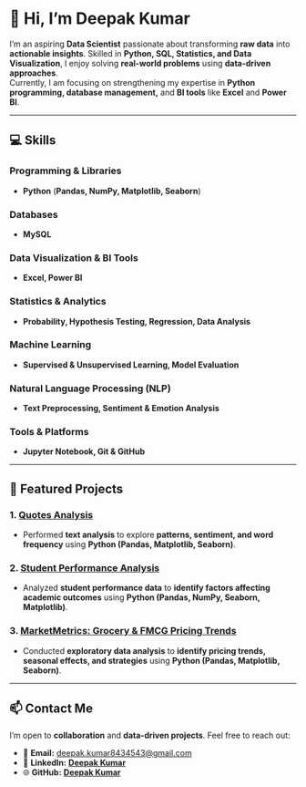# 👋 Hi, I’m **Deepak Kumar**  

I’m an aspiring **Data Scientist** passionate about transforming **raw data** into **actionable insights**. Skilled in **Python, SQL, Statistics, and Data Visualization**, I enjoy solving **real-world problems** using **data-driven approaches**.  
Currently, I am focusing on strengthening my expertise in **Python programming, database management,** and **BI tools** like **Excel** and **Power BI**.  

---

## 💻 **Skills**  

### **Programming & Libraries**
- **Python** (**Pandas, NumPy, Matplotlib, Seaborn**)  

### **Databases**
- **MySQL**  

### **Data Visualization & BI Tools**
- **Excel, Power BI**  

### **Statistics & Analytics**
- **Probability, Hypothesis Testing, Regression, Data Analysis**  

### **Machine Learning**
- **Supervised & Unsupervised Learning, Model Evaluation**  

### **Natural Language Processing (NLP)**
- **Text Preprocessing, Sentiment & Emotion Analysis**  

### **Tools & Platforms**
- **Jupyter Notebook, Git & GitHub**  

---

## 📂 **Featured Projects**  

### 1. [**Quotes Analysis**](https://github.com/J-TECH-bot/Quotes_Analysis.git)
- Performed **text analysis** to explore **patterns, sentiment, and word frequency** using **Python (Pandas, Matplotlib, Seaborn)**.  

### 2. [**Student Performance Analysis**](https://github.com/Deepakkumar165/student_performance_analysis.git)
- Analyzed **student performance data** to **identify factors affecting academic outcomes** using **Python (Pandas, NumPy, Seaborn, Matplotlib)**.  

### 3. [**MarketMetrics: Grocery & FMCG Pricing Trends**](https://github.com/Sumaiyyaustad/MarketMetrics-Analyzing-Grocery-FMCG-Pricing-Trends.git)
- Conducted **exploratory data analysis** to **identify pricing trends, seasonal effects, and strategies** using **Python (Pandas, Matplotlib, Seaborn)**.  

---

## 📫 **Contact Me**  

I’m open to **collaboration** and **data-driven projects**. Feel free to reach out:  

- 📧 **Email:** deepak.kumar8434543@gmail.com  
- 💼 **LinkedIn:** [**Deepak Kumar**](https://www.linkedin.com/in/deepak-kumar-acb2002)  
- 🌐 **GitHub:** [**Deepak Kumar**](https://github.com/Deepakkumar165)  
  
